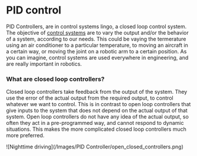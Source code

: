 # PID control
PID Controllers, are in control systems lingo, a closed loop control system. The objective of [control systems](https://en.wikipedia.org/wiki/Control_system) are 
to vary the output and/or the behavior of a system, according to our needs. This could be vaying the termerature using an air conditioner to a particular temperature, 
to moving an aircraft in a certain way, or moving the joint on a robotic arm to a certain position. As you can imagine, control systems are used everywhere in engineering,
and are really important in robotics.

### What are closed loop controllers?
  Closed loop controllers take feedback from the output of the system. They use the error of the actual output from the required output, to control whatever we want to
  control. This is in contrast to open loop controllers that give inputs to the system that does not depend on the actual output of that system. Open loop controllers
  do not have any idea of the actual output, so often they act in a pre-programmed way, and cannot respond to dynamic situations. This makes the more complicated closed loop controllers
  much more preferred.
  
  ![Nighttime driving](/Images/PID Controller/open_closed_controllers.png)
